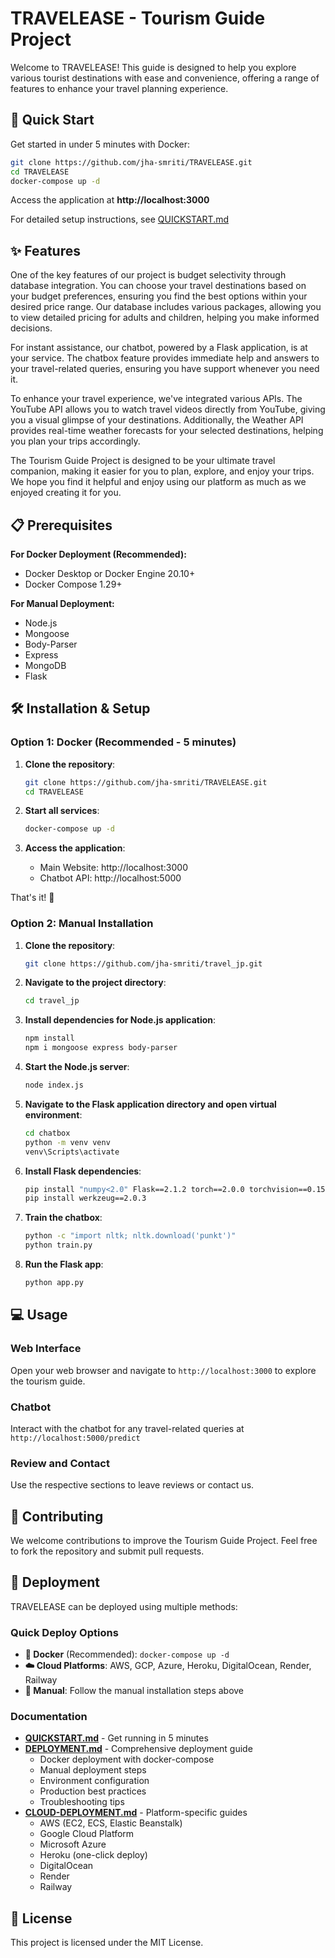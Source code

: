 
# TRAVELEASE - Tourism Guide Project

Welcome to TRAVELEASE! This guide is designed to help you explore various tourist destinations with ease and convenience, offering a range of features to enhance your travel planning experience.

## 🚀 Quick Start

Get started in under 5 minutes with Docker:

```bash
git clone https://github.com/jha-smriti/TRAVELEASE.git
cd TRAVELEASE
docker-compose up -d
```

Access the application at **http://localhost:3000**

For detailed setup instructions, see [QUICKSTART.md](QUICKSTART.md)

## ✨ Features

One of the key features of our project is budget selectivity through database integration. You can choose your travel destinations based on your budget preferences, ensuring you find the best options within your desired price range. Our database includes various packages, allowing you to view detailed pricing for adults and children, helping you make informed decisions.

For instant assistance, our chatbot, powered by a Flask application, is at your service. The chatbox feature provides immediate help and answers to your travel-related queries, ensuring you have support whenever you need it.

To enhance your travel experience, we've integrated various APIs. The YouTube API allows you to watch travel videos directly from YouTube, giving you a visual glimpse of your destinations. Additionally, the Weather API provides real-time weather forecasts for your selected destinations, helping you plan your trips accordingly.

The Tourism Guide Project is designed to be your ultimate travel companion, making it easier for you to plan, explore, and enjoy your trips. We hope you find it helpful and enjoy using our platform as much as we enjoyed creating it for you.

## 📋 Prerequisites

**For Docker Deployment (Recommended):**
- Docker Desktop or Docker Engine 20.10+
- Docker Compose 1.29+

**For Manual Deployment:**

- Node.js
- Mongoose
- Body-Parser
- Express
- MongoDB
- Flask

## 🛠️ Installation & Setup

### Option 1: Docker (Recommended - 5 minutes)

1. **Clone the repository**:
   ```bash
   git clone https://github.com/jha-smriti/TRAVELEASE.git
   cd TRAVELEASE
   ```

2. **Start all services**:
   ```bash
   docker-compose up -d
   ```

3. **Access the application**:
   - Main Website: http://localhost:3000
   - Chatbot API: http://localhost:5000

That's it! 🎉

### Option 2: Manual Installation

1. **Clone the repository**:
   ```bash
   git clone https://github.com/jha-smriti/travel_jp.git
   ```

2. **Navigate to the project directory**:
   ```bash
   cd travel_jp
   ```

3. **Install dependencies for Node.js application**:
   ```bash
   npm install
   npm i mongoose express body-parser
   ```

4. **Start the Node.js server**:
   ```bash
   node index.js
   ```

5. **Navigate to the Flask application directory and open virtual environment**:
   ```bash
   cd chatbox
   python -m venv venv
   venv\Scripts\activate
   ```

6. **Install Flask dependencies**:
   ```bash
   pip install "numpy<2.0" Flask==2.1.2 torch==2.0.0 torchvision==0.15.0 nltk==3.8.1
   pip install werkzeug==2.0.3
   ```

7. **Train the chatbox**:
   ```bash
   python -c "import nltk; nltk.download('punkt')"
   python train.py
   ```

8. **Run the Flask app**:
   ```bash
   python app.py
   ```

## 💻 Usage

### Web Interface
Open your web browser and navigate to `http://localhost:3000` to explore the tourism guide.

### Chatbot
Interact with the chatbot for any travel-related queries at `http://localhost:5000/predict`

### Review and Contact
Use the respective sections to leave reviews or contact us.

## 🤝 Contributing

We welcome contributions to improve the Tourism Guide Project. Feel free to fork the repository and submit pull requests.

## 🚀 Deployment

TRAVELEASE can be deployed using multiple methods:

### Quick Deploy Options
- **🐳 Docker** (Recommended): `docker-compose up -d`
- **☁️ Cloud Platforms**: AWS, GCP, Azure, Heroku, DigitalOcean, Render, Railway
- **🔧 Manual**: Follow the manual installation steps above

### Documentation
- **[QUICKSTART.md](QUICKSTART.md)** - Get running in 5 minutes
- **[DEPLOYMENT.md](DEPLOYMENT.md)** - Comprehensive deployment guide
  - Docker deployment with docker-compose
  - Manual deployment steps
  - Environment configuration
  - Production best practices
  - Troubleshooting tips
- **[CLOUD-DEPLOYMENT.md](CLOUD-DEPLOYMENT.md)** - Platform-specific guides
  - AWS (EC2, ECS, Elastic Beanstalk)
  - Google Cloud Platform
  - Microsoft Azure
  - Heroku (one-click deploy)
  - DigitalOcean
  - Render
  - Railway

## 📄 License

This project is licensed under the MIT License.
